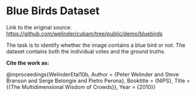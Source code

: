 # Blue Birds Dataset

Link to the original source: https://github.com/welinder/cubam/tree/public/demo/bluebirds

The task is to identify whether the image contains a blue bird or not. The dataset contains both the individual votes and the ground truths. 

**Cite the work as:**

@inproceedings{WelinderEtal10b,
    Author = {Peter Welinder and Steve Branson and Serge Belongie and Pietro Perona},
    Booktitle = {NIPS},
    Title = {{The Multidimensional Wisdom of Crowds}},
    Year = {2010}}
